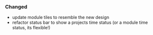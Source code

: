 ### Changed
- update module tiles to resemble the new design
- refactor status bar to show a projects time status (or a module time status, its flexible!)
